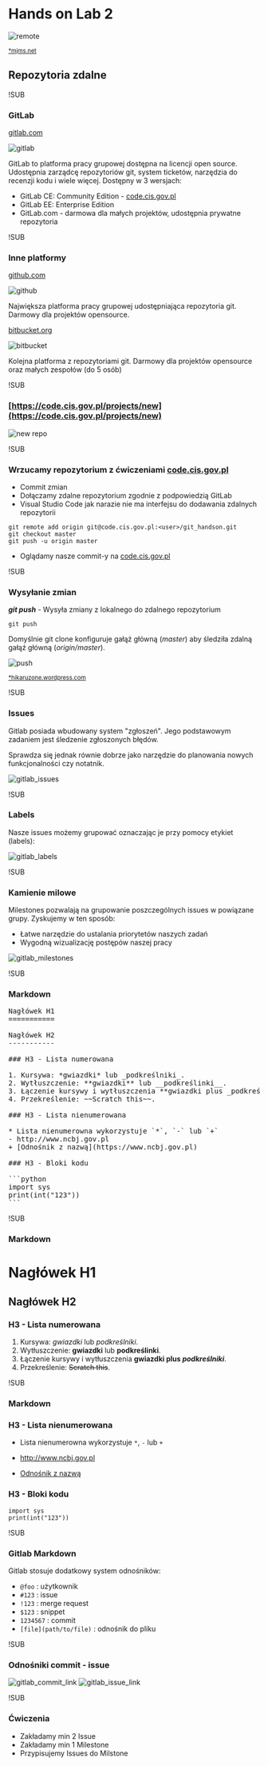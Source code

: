 # Hands on Lab 2
![remote](images/Remote.jpg)

<small>[*mjms.net](http://www.mjms.net/blog/5-tips-for-managing-remote-workers/)</small>
## Repozytoria zdalne

!SUB
### GitLab

[gitlab.com](https://gitlab.com)

![gitlab](images/gitlab-logo.png)

GitLab to platforma pracy grupowej dostępna na licencji open source. Udostępnia zarządcę repozytoriów git, system ticketów, narzędzia do recenzji kodu i wiele więcej. Dostępny w 3 wersjach:
 * GitLab CE: Community Edition - [code.cis.gov.pl](https://code.cis.gov.pl)
 * GitLab EE: Enterprise Edition
 * GitLab.com - darmowa dla małych projektów, udostępnia prywatne repozytoria

!SUB
### Inne platformy

[github.com](https://github.com)

![github](images/Octocat.png)

Największa platforma pracy grupowej udostępniająca repozytoria git. Darmowy dla projektów opensource.

[bitbucket.org](https://bitbucket.org)

![bitbucket](images/bitbucket.png)

Kolejna platforma z repozytoriami git. Darmowy dla projektów opensource oraz małych zespołów (do 5 osób)

!SUB
### [https://code.cis.gov.pl/projects/new](https://code.cis.gov.pl/projects/new)

![new repo](images/gitlab-new-repo.png)

!SUB
### Wrzucamy repozytorium z ćwiczeniami [code.cis.gov.pl](https://code.cis.gov.pl)

- Commit zmian
- Dołączamy zdalne repozytorium zgodnie z podpowiedzią GitLab
- Visual Studio Code jak narazie nie ma interfejsu do dodawania zdalnych repozytorii

```
git remote add origin git@code.cis.gov.pl:<user>/git_handson.git
git checkout master
git push -u origin master
```

- Oglądamy nasze commit-y na [code.cis.gov.pl](https://code.cis.gov.pl)

!SUB
### Wysyłanie zmian
<!-- .slide: data-background="#bed3f4" data-transition="fade" -->

_**git push**_ - Wysyła zmiany z lokalnego do zdalnego repozytorium

```
git push
```

Domyślnie git clone konfiguruje gałąź główną (*master*) aby śledziła zdalną gałąź główną (*origin/master*).

![push](images/push.png)

<small>[*hikaruzone.wordpress.com](https://hikaruzone.wordpress.com/2015/10/06/in-case-of-fire-1-git-commit-2-git-push-3-leave-building/)</small>

!SUB
### Issues

Gitlab posiada wbudowany system "zgłoszeń". Jego podstawowym zadaniem jest śledzenie zgłoszonych błędów.

Sprawdza się jednak równie dobrze jako narzędzie do planowania nowych funkcjonalności czy notatnik.

![gitlab_issues](images/gitlab-issues.png)

!SUB
### Labels

Nasze issues możemy grupować oznaczając je przy pomocy etykiet (labels):

![gitlab_labels](images/gitlab-labels.png)

!SUB
### Kamienie milowe

Milestones pozwalają na grupowanie poszczególnych issues w powiązane grupy. Zyskujemy w ten sposób:

- Łatwe narzędzie do ustalania priorytetów naszych zadań
- Wygodną wizualizację postępów naszej pracy

![gitlab_milestones](images/gitlab-milestones.png)

!SUB
### Markdown

<pre>
Nagłówek H1
===========

Nagłówek H2
-----------

### H3 - Lista numerowana

1. Kursywa: *gwiazdki* lub _podkreślniki_.
2. Wytłuszczenie: **gwiazdki** lub __podkreślinki__.
3. Łączenie kursywy i wytłuszczenia **gwiazdki plus _podkreślniki_**.
4. Przekreślenie: ~~Scratch this~~.

### H3 - Lista nienumerowana

* Lista nienumerowna wykorzystuje `*`, `-` lub `+`
- http://www.ncbj.gov.pl
+ [Odnośnik z nazwą](https://www.ncbj.gov.pl)

### H3 - Bloki kodu

```python
import sys
print(int("123"))
```
</pre>

!SUB
### Markdown

Nagłówek H1
===========

Nagłówek H2
-----------

### H3 - Lista numerowana

1. Kursywa: *gwiazdki* lub _podkreślniki_.
2. Wytłuszczenie: **gwiazdki** lub __podkreślinki__.
3. Łączenie kursywy i wytłuszczenia **gwiazdki plus _podkreślniki_**.
4. Przekreślenie: ~~Scratch this~~.

!SUB
### Markdown

### H3 - Lista nienumerowana

* Lista nienumerowna wykorzystuje `*`, `-` lub `+`
- http://www.ncbj.gov.pl
+ [Odnośnik z nazwą](https://www.ncbj.gov.pl)

### H3 - Bloki kodu

<pre class="python"><code>import sys
print(int("123"))
</code></pre>

!SUB
### Gitlab Markdown

Gitlab stosuje dodatkowy system odnośników:


- `@foo` : użytkownik
- `#123` : issue
- `!123` : merge request
- `$123` : snippet
- `1234567` : commit
- `[file](path/to/file)` : odnośnik do pliku

!SUB
### Odnośniki commit - issue

![gitlab_commit_link](images/gitlab-commit-link.png)<!-- .element width="50%" -->
![gitlab_issue_link](images/gitlab-issue-link.png)<!-- .element width="80%" -->


!SUB
### Ćwiczenia
<!-- .slide: data-background="#f7cd99" data-transition="fade" -->

- Zakładamy min 2 Issue
- Zakładamy min 1 Milestone
- Przypisujemy Issues do Milstone
